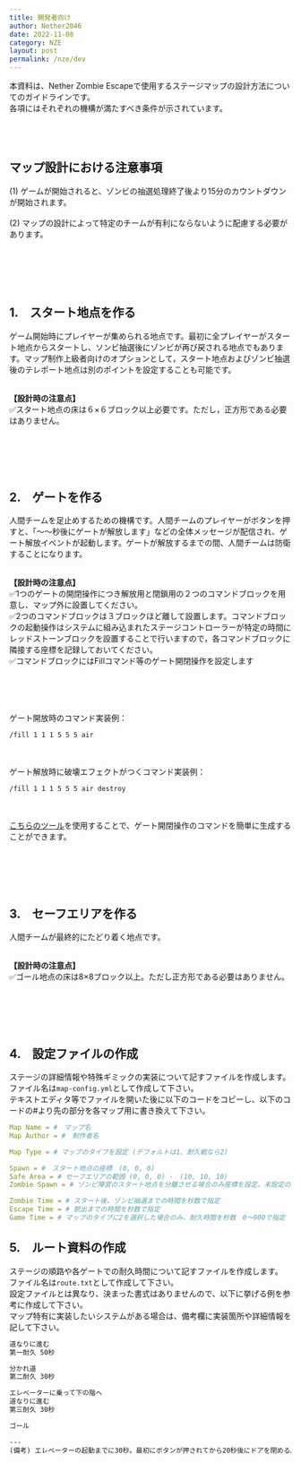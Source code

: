 ```yaml
---
title: 開発者向け
author: Nether2046
date: 2022-11-08
category: NZE
layout: post
permalink: /nze/dev
---
```


本資料は、Nether Zombie Escapeで使用するステージマップの設計方法についてのガイドラインです。<br>
各項にはそれぞれの機構が満たすべき条件が示されています。
<br><br><br><br>


## マップ設計における注意事項
(1) ゲームが開始されると、ゾンビの抽選処理終了後より15分のカウントダウンが開始されます。<br><br>
(2) マップの設計によって特定のチームが有利にならないように配慮する必要があります。<br><br>
<br><br><br><br>

  
## 1.　スタート地点を作る
ゲーム開始時にプレイヤーが集められる地点です。最初に全プレイヤーがスタート地点からスタートし、ソンビ抽選後にゾンビが再び戻される地点でもあります。マップ制作上級者向けのオプションとして，スタート地点およびゾンビ抽選後のテレポート地点は別のポイントを設定することも可能です。<br><br>

<b>【設計時の注意点】</b><br>
✅スタート地点の床は６×６ブロック以上必要です。ただし，正方形である必要はありません。<br>



<br><br><br><br>
## 2.　ゲートを作る
人間チームを足止めするための機構です。人間チームのプレイヤーがボタンを押すと、「〜〜秒後にゲートが解放します」などの全体メッセージが配信され、ゲート解放イベントが起動します。ゲートが解放するまでの間、人間チームは防衛することになります。<br><br>

<b>【設計時の注意点】</b><br>
✅1つのゲートの開閉操作につき解放用と閉鎖用の２つのコマンドブロックを用意し、マップ外に設置してください。<br>
✅2つのコマンドブロックは３ブロックほど離して設置します。コマンドブロックの起動操作はシステムに組み込まれたステージコントローラーが特定の時間にレッドストーンブロックを設置することで行いますので，各コマンドブロックに隣接する座標を記録しておいてください。<br>
✅コマンドブロックにはFillコマンド等のゲート開閉操作を設定します<br>
<br><br><br><br>

ゲート開放時のコマンド実装例：
```
/fill 1 1 1 5 5 5 air
```
<br><br>
ゲート解放時に破壊エフェクトがつくコマンド実装例：
```
/fill 1 1 1 5 5 5 air destroy
```

<br><br>
[こちらのツール](https://nze.nether-server.net/tools/gate)を使用することで、ゲート開閉操作のコマンドを簡単に生成することができます。

<br><br><br><br>


## 3.　セーフエリアを作る
人間チームが最終的にたどり着く地点です。<br><br>


<b>【設計時の注意点】</b><br>
✅ゴール地点の床は8×8ブロック以上。ただし正方形である必要はありません。<br>

<br><br><br><br>

## 4.　設定ファイルの作成
ステージの詳細情報や特殊ギミックの実装について記すファイルを作成します。<br>
ファイル名は```map-config.yml```として作成して下さい。  
テキストエディタ等でファイルを開いた後に以下のコードをコピーし、以下のコードの#より先の部分を各マップ用に書き換えて下さい。


```yml
Map Name = #　マップ名
Map Author = #　制作者名

Map Type = # マップのタイプを設定 (デフォルトは1、耐久戦なら2)

Spawn = #　スタート地点の座標　(0, 0, 0)
Safe Area = # セーフエリアの範囲 (0, 0, 0) -　(10, 10, 10)
Zombie Spawn = # ゾンビ陣営のスタート地点を分離させる場合のみ座標を設定。未設定の場合はSpawnに転送される

Zombie Time = # スタート後、ゾンビ抽選までの時間を秒数で指定
Escape Time = # 脱出までの時間を秒数で指定
Game Time = # マップのタイプに2を選択した場合のみ、耐久時間を秒数　0〜900で指定
```

## 5.　ルート資料の作成
ステージの順路や各ゲートでの耐久時間について記すファイルを作成します。<br>
ファイル名は```route.txt```として作成して下さい。  
設定ファイルとは異なり、決まった書式はありませんので、以下に挙げる例を参考に作成して下さい。<br>
マップ特有に実装したいシステムがある場合は、備考欄に実装箇所や詳細情報を記して下さい。<br>


```txt
道なりに進む
第一耐久 50秒

分かれ道
第二耐久 30秒

エレベーターに乗って下の階へ
道なりに進む
第三耐久 30秒

ゴール

---
(備考) エレベーターの起動までに30秒。最初にボタンが押されてから20秒後にドアを閉める。


```

<br><br><br><br>


